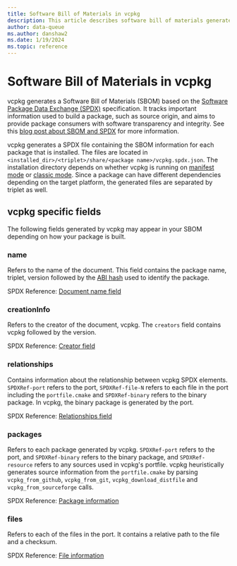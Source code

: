 ```yaml
---
title: Software Bill of Materials in vcpkg
description: This article describes software bill of materials generated by vcpkg.
author: data-queue
ms.author: danshaw2
ms.date: 1/19/2024
ms.topic: reference
---
```


# Software Bill of Materials in vcpkg

vcpkg generates a Software Bill of Materials (SBOM) based on the [Software
Package Data Exchange (SPDX)](https://spdx.github.io/spdx-spec/v2.3/)
specification. It tracks important information used to build a package, such as
source origin, and aims to provide package consumers with software transparency
and integrity. See this [blog post about SBOM and
SPDX](https://devblogs.microsoft.com/engineering-at-microsoft/generating-software-bills-of-materials-sboms-with-spdx-at-microsoft/)
for more information.

vcpkg generates a SPDX file containing the SBOM information for each package
that is installed. The files are located in
`<installed_dir>/<triplet>/share/<package name>/vcpkg.spdx.json`. The
installation directory depends on whether vcpkg is running on [manifest
mode](../concepts/manifest-mode.md) or [classic
mode](../concepts/classic-mode.md). Since a package can have different
dependencies depending on the target platform, the generated files are separated
by triplet as well.

## vcpkg specific fields
The following fields generated by vcpkg may appear in your SBOM depending on how your package is built.

### name
Refers to the name of the document. This field contains the package name, triplet, version followed by the [ABI hash](../users/binarycaching.md#abi-hash) used to identify the package.

SPDX Reference: [Document name field](https://spdx.github.io/spdx-spec/v2.3/document-creation-information/#64-document-name-field)

### creationInfo
Refers to the creator of the document, vcpkg. The `creators` field contains vcpkg followed by the version.

SPDX Reference: [Creator field](https://spdx.github.io/spdx-spec/v2.3/document-creation-information/#68-creator-field)

### relationships
Contains information about the relationship between vcpkg SPDX elements. `SPDXRef-port` refers to the port, `SPDXRef-file-N` refers to each file in the port including the `portfile.cmake` and `SPDXRef-binary` refers to the binary package. In vcpkg, the binary package is generated by the port.

SPDX Reference: [Relationships field](https://spdx.github.io/spdx-spec/v2.3/relationships-between-SPDX-elements/)

### packages
Refers to each package generated by vcpkg. `SPDXRef-port` refers to the port, and `SPDXRef-binary` refers to the binary package, and `SPDXRef-resource` refers to any sources used in vcpkg's portfile. vcpkg heuristically generates source information from the `portfile.cmake` by parsing `vcpkg_from_github`, `vcpkg_from_git`, `vcpkg_download_distfile` and `vcpkg_from_sourceforge` calls.

SPDX Reference: [Package information](https://spdx.github.io/spdx-spec/v2.3/package-information/)

### files

Refers to each of the files in the port. It contains a relative path to the file and a checksum.

SPDX Reference: [File information](https://spdx.github.io/spdx-spec/v2.3/file-information/)
